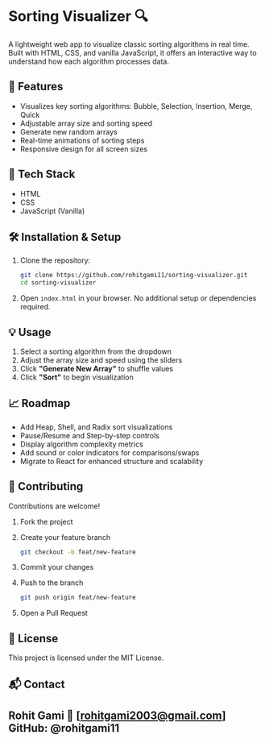 # Sorting Visualizer 🔍

A lightweight web app to visualize classic sorting algorithms in real time. Built with HTML, CSS, and vanilla JavaScript, it offers an interactive way to understand how each algorithm processes data.

## 🚀 Features

- Visualizes key sorting algorithms: Bubble, Selection, Insertion, Merge, Quick
- Adjustable array size and sorting speed
- Generate new random arrays
- Real-time animations of sorting steps
- Responsive design for all screen sizes

## 🧱 Tech Stack

- HTML  
- CSS  
- JavaScript (Vanilla)

## 🛠 Installation & Setup

1. Clone the repository:
   ```bash
   git clone https://github.com/rohitgami11/sorting-visualizer.git
   cd sorting-visualizer
   ````

2. Open `index.html` in your browser.
   No additional setup or dependencies required.

## 💡 Usage

1. Select a sorting algorithm from the dropdown
2. Adjust the array size and speed using the sliders
3. Click **"Generate New Array"** to shuffle values
4. Click **"Sort"** to begin visualization

## 📈 Roadmap

* Add Heap, Shell, and Radix sort visualizations
* Pause/Resume and Step-by-step controls
* Display algorithm complexity metrics
* Add sound or color indicators for comparisons/swaps
* Migrate to React for enhanced structure and scalability

## 🤝 Contributing

Contributions are welcome!

1. Fork the project
2. Create your feature branch

   ```bash
   git checkout -b feat/new-feature
   ```
3. Commit your changes
4. Push to the branch

   ```bash
   git push origin feat/new-feature
   ```
5. Open a Pull Request

## 📄 License

This project is licensed under the MIT License.

## 📬 Contact

Rohit Gami 📧 [rohitgami2003@gmail.com] GitHub: @rohitgami11
---
